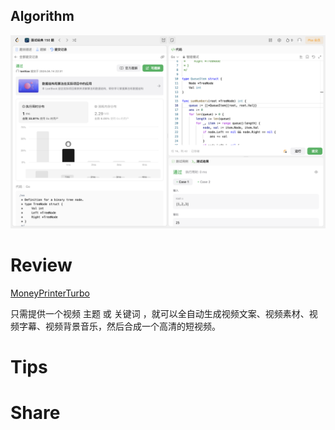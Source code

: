 ## Algorithm

![ianxiao-2024-04-14-lc.png](../../images/temp/ianxiao-2024-04-14-lc.png)

# Review

[MoneyPrinterTurbo](https://github.com/harry0703/MoneyPrinterTurbo)

只需提供一个视频 主题 或 关键词 ，就可以全自动生成视频文案、视频素材、视频字幕、视频背景音乐，然后合成一个高清的短视频。

# Tips


# Share
